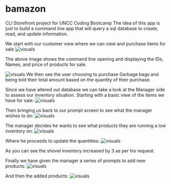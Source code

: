 # bamazon
CLI Storefront project for UNCC Coding Bootcamp
The idea of this app is just to build a command line app that will query a sql database to create, read, and update information. 

We start with our customer view where we can view and purchase items for sale
![visuals](images/bamazonCustomerView.png)

The above image shows the command line opening and displaying the IDs, Names, and price of products for sale.

![visuals](images/bamazonGarbageBagPurchase.png)
We then see the user choosing to purchase Garbage bags and being told their total amount based on the quantity of their purchase. 

Since we have altered out database we can take a look at the Manager side to assess our inventory situation. 
Starting with a basic view of the items we have for sale:
![visuals](images\bamazonManagerViewPt1.png)

Then bringing us back to our prompt screen to see what the manager wishes to do:
![visuals](images\bamazonManagerViewPt2.png)

The manager decides he wants to see what products they are running a low inventory on:
![visuals](images\bamazonManagerLowInv.png)

Where he proceeds to update the quantities:
![visuals](images\bamazonManagerAddInv.png)

As you can see the shovel inventory increased by 3 as per his request.

Finally we have given the manager a series of prompts to add new products:
![visuals](images\bamazonManagerAddProductPt1.png)

And then the added products:
![visuals](images\bamazonManagerAddProductPt2.png)




